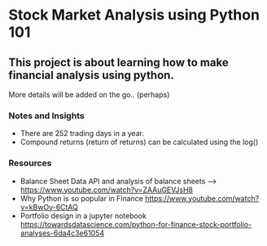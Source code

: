 # Stock Market Analysis using Python 101

## This project is about learning how to make financial analysis using python.

More details will be added on the go.. (perhaps)


### Notes and Insights

+ There are 252 trading days in a year.
+ Compound returns (return of returns) can be calculated using the log()


### Resources

+ Balance Sheet Data API and analysis of balance sheets --> https://www.youtube.com/watch?v=ZAAuGEVJsH8
+ Why Python is so popular in Finance https://www.youtube.com/watch?v=kBwOy-6CtAQ
+ Portfolio design in a jupyter notebook https://towardsdatascience.com/python-for-finance-stock-portfolio-analyses-6da4c3e61054
